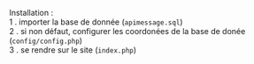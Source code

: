 Installation : \
1 . importer la base de donnée (`apimessage.sql`) \
2 . si non défaut, configurer les coordonées de la base de donée (`config/config.php`) \
3 . se rendre sur le site (`index.php`)